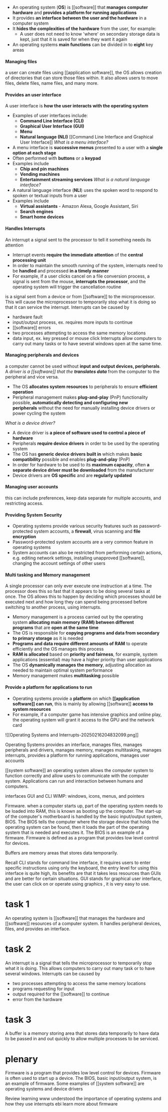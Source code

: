 - An operating system (**OS**) is [[software]] that **manages computer hardware** and **provides a platform for running applications**
- It provides **an interface between the user and the hardware** in a computer system
- It **hides the complexities of the hardware** from the user, for example:
    - A user does not need to know 'where' on secondary storage data is kept, just that it is saved for when they want it again
- An operating systems **main functions** can be divided in to **eight** key areas
#### Managing files
a user can create files using [[application software]], the OS allows creation of directories that can store those files within. It also allows users to move files, delete files, name files, and many more.
#### Provides an user interface
A user interface is **how the user interacts with the operating system**
- Examples of user interfaces include:
    - **Command Line Interface (CLI)**
    - **Graphical User Interface (GUI)**
    - **Menu**
    - **Natural language (NLI)**
[[Command Line Interface and Graphical User Interface]]
*What is a menu interface?*
- A menu interface is **successive menus** presented to a user with a **single option at each stage**
- Often performed with **buttons** or a **keypad**
- Examples include
    - **Chip and pin machines**
    - **Vending machines**
    - **Entertainment streaming services**
*What is a natural language interface?*
- A natural language interface (**NLI**) uses the spoken word to respond to spoken or textual inputs from a user
- Examples include
    - **Virtual assistants** - Amazon Alexa, Google Assistant, Siri
    - **Search engines**
    - **Smart home devices**
#### Handles Interrupts
An interrupt 
a signal sent to the processor to tell it something needs its attention
- Interrupt events **require the immediate attention** of the **central processing unit**
- In order to maintain the smooth running of the system, interrupts need to be **handled** and processed **in a timely manner**
- For example, if a user clicks cancel on a file conversion process, a signal is sent from the mouse, **interrupts the processor**, and the operating system will trigger the cancellation routine

is a signal sent from a device or from [[software]] to the microprocessor. This will cause the microprocessor to temporarily stop what it is doing so that it can service the interrupt. 
Interrupts can be caused by
- hardware fault
- input/output process, ex. requires more inputs to continue
- [[software]] errors
- two processes attempting to access the same memory locations 
- data input, ex. key pressed or mouse click
Interrupts allow computers to carry out many tasks or to have several windows open at the same time. 
#### Managing peripherals and devices
a computer cannot be used without **input and output devices, peripherals**. A *driver is a [[software]] that the **translates data*** from the computer to the peripheral and vice versa.
- The OS **allocates system resources** to peripherals to ensure **efficient operation**
- Peripheral management makes **plug-and-play** (PnP) functionality possible, **automatically detecting and configuring new peripherals** without the need for manually installing device drivers or power cycling the system
 
*What is a device driver?*
- A device driver is **a piece of software used to control a piece of hardware**
- Peripherals **require device drivers** in order to be used by the operating system   
- The OS has **generic device drivers built in** which makes **basic compatibility** possible and enables **plug-and-play** (PnP)
- In order for hardware to be used to its **maximum capacity**, often **a separate device driver must be downloaded** from the manufacturer
- Device drivers are **OS specific** and are **regularly updated**
#### Managing user accounts
this can include preferences, keep data separate for multiple accounts, and restricting access.
#### Providing System Security
- Operating systems provide various security features such as password-protected system accounts, a **firewall**, virus scanning and **file encryption**
- Password-protected system accounts are a very common feature in operating systems   
- System accounts can also be restricted from performing certain actions, e.g. editing network settings, installing unapproved [[software]], changing the account settings of other users
#### Multi tasking and Memory management
A single processor can only ever execute one instruction at a time. The processor does this so fast that it appears to be doing several tasks at once. The OS allows this to happen by deciding which processes should be executed next and how long they can spend being processed before switching to another process, using interrupts.
- Memory management is a process carried out by the operating system **allocating main memory (RAM) between different programs** that are **open at the same time**
- The OS is responsible for **copying programs and data from secondary to primary storage** as it is needed
- **Programs and data require different amounts of RAM** to operate efficiently and the OS manages this process
- **RAM is allocated** based on **priority and fairness**, for example, system applications (essential) may have a higher priority than user applications
- The OS **dynamically manages the memory**, adjusting allocation as needed to maintain optimal system performance
- Memory management makes **multitasking** possible
#### Provide a platform for applications to run
- Operating systems provide a **platform** on which **[[application software]] can run**, this is mainly by allowing [[software]] **access to system resources**
- For example, if a computer game has intensive graphics and online play, the operating system will grant it access to the GPU and the network card

![[Operating Systems and Interrupts-20250216204832099.png]]

Operating Systems
provides an interface, manages files, manages peripherals and drivers, manages memory, manages multitasking, manages interrupts, provides a platform for running applications, manages user accounts

[[system software]]
an operating system allows the computer system to function correctly and allow users to communicate with the computer system. Applications can run and interaction between humans and computers.

interfaces GUI and CLI
WIMP: windows, icons, menus, and pointers



Firmware. when a computer starts up, part of the operating system needs to be loaded into RAM, this is known as booting up the computer.
The start-up of the computer's motherboard is handled by the basic input/output system, BIOS. The BIOS tells the computer where the storage device that holds the operating system can be found, then it loads the part of the operating system that is needed and executes it. The BIOS is an example of a firmware.
Firmware is defined as a program that provides low level control for devices.




Buffers are memory areas that stores data temporarily.

Recall
CLI stands for command line interface, it requires users to enter specific instructions using only the keyboard, the entry level for using this interface is quite high, its benefits are that it takes less resources than GUIs and are better for certain situations.
GUI stands for graphical user interface, the user can click on or operate using graphics , it is very easy to use.

# task 1
An operating system is [[software]] that manages the hardware and [[software]] resources of a computer system. It handles peripheral devices, files, and provides an interface.

# task 2
An interrupt is a signal that tells the microprocessor to temporarily stop what it is doing. This allows computers to carry out many task or to have several windows.
Interrupts can be caused by
- two processes attempting to access the same memory locations
- programs requesting for input
- output required for the [[software]] to continue
- error from the hardware

# task 3
A buffer is a memory storing area that stores data temporarily to have data to be passed in and out quickly to allow multiple processes to be serviced.



# plenary
Firmware is a program that provides low level control for devices.
Firmware is often used to start up a device.
The BIOS, basic input/output system, is an example of firmware.
Some examples of [[system software]] are operating systems and  device drivers


Review learning
www
	understood the importance of operating systems and how they use interrupts
ebi
	learn more about firmware